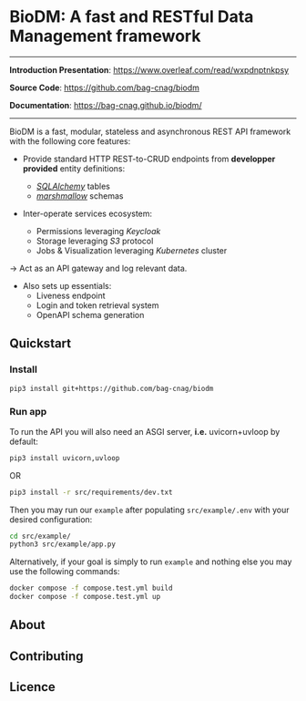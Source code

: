 # BioDM: A fast and RESTful Data Management framework

---

**Introduction Presentation**: <a href="https://www.overleaf.com/read/wxpdnptnkpsy" target="_blank">https://www.overleaf.com/read/wxpdnptnkpsy</a> 

**Source Code**: <a href="https://github.com/bag-cnag/biodm" target="_blank">https://github.com/bag-cnag/biodm</a>

**Documentation**: <a href="https://bag-cnag.github.io/biodm/" target="_blank">https://bag-cnag.github.io/biodm/</a>

---

BioDM is a fast, modular, stateless and asynchronous REST API framework with the following core features:

- Provide standard HTTP REST-to-CRUD endpoints from **developper provided** entity definitions:
  - _[SQLAlchemy](https://github.com/sqlalchemy/sqlalchemy/)_ tables
  - _[marshmallow](https://github.com/marshmallow-code/marshmallow)_ schemas

- Inter-operate services ecosystem:
  - Permissions leveraging _Keycloak_
  - Storage leveraging _S3_ protocol
  - Jobs & Visualization leveraging _Kubernetes_ cluster

-> Act as an API gateway and log relevant data.

- Also sets up essentials:
  - Liveness endpoint
  - Login and token retrieval system
  - OpenAPI schema generation

## Quickstart
### Install
```bash
pip3 install git+https://github.com/bag-cnag/biodm
```

### Run app
To run the API you will also need an ASGI server, **i.e.** uvicorn+uvloop by default:
```bash
pip3 install uvicorn,uvloop
```
OR
```bash
pip3 install -r src/requirements/dev.txt
```

Then you may run our `example` after populating  `src/example/.env` with your desired configuration:
```bash
cd src/example/
python3 src/example/app.py
```

Alternatively, if your goal is simply to run `example` and nothing else
you may use the following commands:

```bash
docker compose -f compose.test.yml build
docker compose -f compose.test.yml up
```

## About

## Contributing

## Licence
